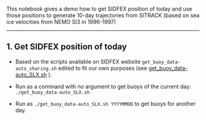 This notebook gives a demo how to get SIDFEX position of today and use those positions to generate 10-day trajectories from SITRACK (based on sea ice velocities from NEMO SI3 in 1996-1997)

---

## 1. Get SIDFEX position of today

* Based on the scripts available on SIDFEX website `get_buoy_data-auto_sharing.sh` edited to fit our own purposes (see [get_buoy_data-auto_SLX.sh](https://github.com/stephanieleroux/4Maren/blob/main/NOTEBOOKS/get_buoy_data-auto_SLX.sh) ).
  
* Run as a command with no argument to get buoys of the current day: `./get_buoy_data-auto_SLX.sh`
* Run as `./get_buoy_data-auto_SLX.sh YYYYMMDD` to get buoys for another day.
